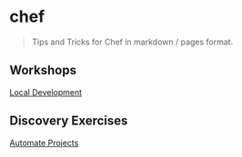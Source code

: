 # chef

> Tips and Tricks for Chef in markdown / pages format.

## Workshops

[Local Development](workshop-local_dev.md)

## Discovery Exercises

[Automate Projects](automate-projects.md)
